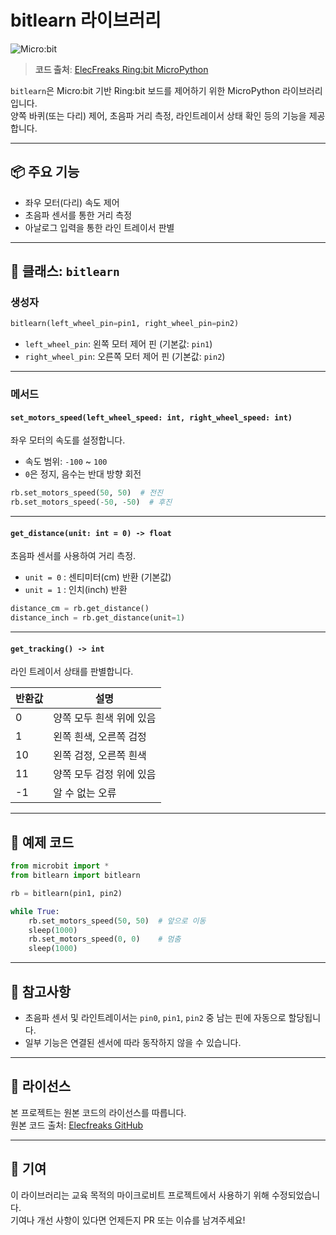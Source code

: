# bitlearn 라이브러리

![Micro:bit](https://img.shields.io/badge/platform-micro%3Abit-blue?logo=microbit)

> **코드 출처**: [ElecFreaks Ring:bit MicroPython](https://github.com/elecfreaks/EF_Produce_MicroPython/blob/master/Ringbit.py)

`bitlearn`은 Micro:bit 기반 Ring:bit 보드를 제어하기 위한 MicroPython 라이브러리입니다.  
양쪽 바퀴(또는 다리) 제어, 초음파 거리 측정, 라인트레이서 상태 확인 등의 기능을 제공합니다.

---

## 📦 주요 기능

- 좌우 모터(다리) 속도 제어
- 초음파 센서를 통한 거리 측정
- 아날로그 입력을 통한 라인 트레이서 판별

---

## 🔧 클래스: `bitlearn`

### 생성자

```python
bitlearn(left_wheel_pin=pin1, right_wheel_pin=pin2)
```

- `left_wheel_pin`: 왼쪽 모터 제어 핀 (기본값: `pin1`)
- `right_wheel_pin`: 오른쪽 모터 제어 핀 (기본값: `pin2`)

---

### 메서드

#### `set_motors_speed(left_wheel_speed: int, right_wheel_speed: int)`

좌우 모터의 속도를 설정합니다.

- 속도 범위: `-100` ~ `100`
- `0`은 정지, 음수는 반대 방향 회전

```python
rb.set_motors_speed(50, 50)  # 전진
rb.set_motors_speed(-50, -50)  # 후진
```

---

#### `get_distance(unit: int = 0) -> float`

초음파 센서를 사용하여 거리 측정.

- `unit = 0` : 센티미터(cm) 반환 (기본값)
- `unit = 1` : 인치(inch) 반환

```python
distance_cm = rb.get_distance()
distance_inch = rb.get_distance(unit=1)
```

---

#### `get_tracking() -> int`

라인 트레이서 상태를 판별합니다.

| 반환값 | 설명                  |
|--------|-----------------------|
| 0      | 양쪽 모두 흰색 위에 있음 |
| 1      | 왼쪽 흰색, 오른쪽 검정 |
| 10     | 왼쪽 검정, 오른쪽 흰색 |
| 11     | 양쪽 모두 검정 위에 있음 |
| -1     | 알 수 없는 오류         |

---

## 🧪 예제 코드

```python
from microbit import *
from bitlearn import bitlearn

rb = bitlearn(pin1, pin2)

while True:
    rb.set_motors_speed(50, 50)  # 앞으로 이동
    sleep(1000)
    rb.set_motors_speed(0, 0)    # 멈춤
    sleep(1000)
```

---

## 📝 참고사항

- 초음파 센서 및 라인트레이서는 `pin0`, `pin1`, `pin2` 중 남는 핀에 자동으로 할당됩니다.
- 일부 기능은 연결된 센서에 따라 동작하지 않을 수 있습니다.

---

## 📜 라이선스

본 프로젝트는 원본 코드의 라이선스를 따릅니다.  
원본 코드 출처: [Elecfreaks GitHub](https://github.com/elecfreaks/EF_Produce_MicroPython)

---

## 🙌 기여

이 라이브러리는 교육 목적의 마이크로비트 프로젝트에서 사용하기 위해 수정되었습니다.  
기여나 개선 사항이 있다면 언제든지 PR 또는 이슈를 남겨주세요!
